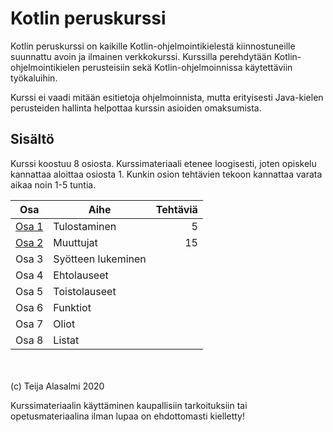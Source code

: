 # Kotlin peruskurssi

Kotlin peruskurssi on kaikille Kotlin-ohjelmointikielestä kiinnostuneille suunnattu avoin ja ilmainen verkkokurssi. Kurssilla perehdytään Kotlin-ohjelmointikielen perusteisiin sekä Kotlin-ohjelmoinnissa käytettäviin työkaluihin.

Kurssi ei vaadi mitään esitietoja ohjelmoinnista, mutta erityisesti Java-kielen perusteiden hallinta helpottaa kurssin asioiden omaksumista.

## Sisältö

Kurssi koostuu 8 osiosta. Kurssimateriaali etenee loogisesti, joten opiskelu kannattaa aloittaa osiosta 1. Kunkin osion tehtävien tekoon kannattaa varata aikaa noin 1-5 tuntia.

| Osa               | Aihe               | Tehtäviä |
| ------------------|--------------------|---------:|
| [Osa 1](osa-1.md) | Tulostaminen       | 5        |
| [Osa 2](osa-2.md) | Muuttujat          | 15       |
| Osa 3             | Syötteen lukeminen |          |
| Osa 4             | Ehtolauseet        |          |
| Osa 5             | Toistolauseet      |          |
| Osa 6             | Funktiot           |          |
| Osa 7             | Oliot              |          |
| Osa 8             | Listat             |          |

\
\
(c) Teija Alasalmi 2020

Kurssimateriaalin käyttäminen kaupallisiin tarkoituksiin tai opetusmateriaalina ilman lupaa on ehdottomasti kielletty!
